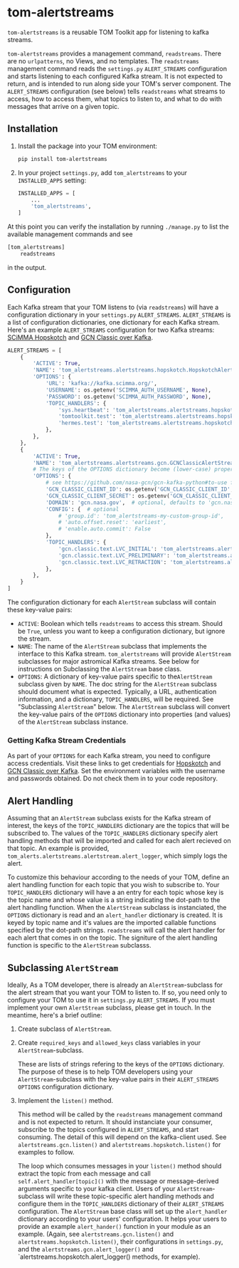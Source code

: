 # tom-alertstreams

`tom-alertstreams` is a reusable TOM Toolkit app for listening to kafka streams.

`tom-alertstreams` provides a management command, `readstreams`. There are no `urlpatterns`,
no Views, and no templates. The `readstreams` management command reads the `settings.py` `ALERT_STREAMS`
configuration and starts listening to each configured Kafka stream. It is not expected
to return, and is intended to run along side your TOM's server component. The `ALERT_STREAMS`
configuration (see below) tells `readstreams` what streams to access, how to access them,
what topics to listen to, and what to do with messages that arrive on a given topic.

## Installation

1. Install the package into your TOM environment:
    ```bash
    pip install tom-alertstreams
   ```

2. In your project `settings.py`, add `tom_alertstreams` to your `INSTALLED_APPS` setting:

    ```python
    INSTALLED_APPS = [
        ...
        'tom_alertstreams',
    ]
    ```

At this point you can verify the installation by running `./manage.py` to list the available
management commands and see

   ```bash
   [tom_alertstreams]
       readstreams
   ```
in the output.

## Configuration

Each Kafka stream that your TOM listens to (via `readstreams`) will have a configuration dictionary
in your `settings.py` `ALERT_STREAMS`. `ALERT_STREAMS` is a list of configuration dictionaries, one
dictionary for each Kafka stream. Here's an example `ALERT_STREAMS` configuration for two Kafka streams:
[SCiMMA Hopskotch](https://scimma.org/hopskotch.html) and
[GCN Classic over Kafka](https://gcn.nasa.gov/quickstart).

```python
ALERT_STREAMS = [
    {
        'ACTIVE': True,
        'NAME': 'tom_alertstreams.alertstreams.hopskotch.HopskotchAlertStream',
        'OPTIONS': {
            'URL': 'kafka://kafka.scimma.org/',
            'USERNAME': os.getenv('SCIMMA_AUTH_USERNAME', None),
            'PASSWORD': os.getenv('SCIMMA_AUTH_PASSWORD', None),
            'TOPIC_HANDLERS': {
                'sys.heartbeat': 'tom_alertstreams.alertstreams.hopskotch.heartbeat_handler',
                'tomtoolkit.test': 'tom_alertstreams.alertstreams.hopskotch.alert_logger',
                'hermes.test': 'tom_alertstreams.alertstreams.hopskotch.alert_logger',
            },
        },
    },
    {
        'ACTIVE': True,
        'NAME': 'tom_alertstreams.alertstreams.gcn.GCNClassicAlertStream',
        # The keys of the OPTIONS dictionary become (lower-case) properties of the AlertStream instance.
        'OPTIONS': {
            # see https://github.com/nasa-gcn/gcn-kafka-python#to-use for configuration details.
            'GCN_CLASSIC_CLIENT_ID': os.getenv('GCN_CLASSIC_CLIENT_ID', None),
            'GCN_CLASSIC_CLIENT_SECRET': os.getenv('GCN_CLASSIC_CLIENT_SECRET', None),
            'DOMAIN': 'gcn.nasa.gov',  # optional, defaults to 'gcn.nasa.gov'
            'CONFIG': {  # optional
                # 'group.id': 'tom_alertstreams-my-custom-group-id',
                # 'auto.offset.reset': 'earliest',
                # 'enable.auto.commit': False
            },
            'TOPIC_HANDLERS': {
                'gcn.classic.text.LVC_INITIAL': 'tom_alertstreams.alertstreams.alertstream.alert_logger',
                'gcn.classic.text.LVC_PRELIMINARY': 'tom_alertstreams.alertstreams.alertstream.alert_logger',
                'gcn.classic.text.LVC_RETRACTION': 'tom_alertstreams.alertstreams.alertstream.alert_logger',
            },
        },
    }
]
```

The configuration dictionary for each `AlertStream` subclass will contain these key-value pairs:
* `ACTIVE`: Boolean which tells `readstreams` to access this stream. Should be `True`, unless you want to
keep a configuration dictionary, but ignore the stream.
* `NAME`: The name of the `AlertStream` subclass that implements the interface to this Kafka stream. `tom_alertstreams`
will provide `AlertStream` subclasses for major astromical Kafka streams. See below for instructions on Subclassing
the `AlertStream` base class.
* `OPTIONS`: A dictionary of key-value pairs specific to the`AlertStream` subclass given by `NAME`. The doc string for
the `AlertStream` subclass should document what is expected. Typically, a URL, authentication information, and a
dictionary, `TOPIC_HANDLERS`, will be required. See "Subclassing `AlertStream`" below. The `AlertStream` subclass will
convert the key-value pairs of the `OPTIONS` dictionary into properties (and values) of the `AlertStream` subclass
instance.

### Getting Kafka Stream Credentials
As part of your `OPTIONS` for each Kafka stream, you need to configure access credentials. Visit these links
to get credentials for [Hopskotch](https://hop.scimma.org/) and [GCN Classic over Kafka](https://gcn.nasa.gov/quickstart).
Set the environment variables with the username and passwords obtained. Do not check them in to your code repository.


## Alert Handling

Assuming that an `AlertStream` subclass exists for the Kafka stream of interest,
the keys of the `TOPIC_HANDLERS` dictionary are the topics that will be subscribed to. The values
of the `TOPIC_HANDLERS` dictionary specify alert handling methods that will be imported and called
for each alert recieved on that topic. An example is provided,
`tom_alerts.alertstreams.alertstream.alert_logger`, which simply logs the alert.

To customize this behaviour according to the needs of your TOM, define an alert handling function for each
topic that you wish to subscribe to. Your `TOPIC_HANDLERS` dictionary will have a an entry for each topic
whose key is the topic name and whose value is a string indicating the dot-path to the alert handling function.
When the `AlertStream` subclass is instanciated, the `OPTIONS` dictionary is read and an `alert_handler`
dictionary is created. It is keyed by topic name and it's values are the imported callable functions specified by the
dot-path strings. `readstreams` will call the alert handler for each alert that comes in on the topic. The signiture
of the alert handling function is specific to the `AlertStream` subclasss.

## Subclassing `AlertStream`

Ideally, As a TOM developer, there is already an `AlertStream`-subclass for the alert stream that you
want your TOM to listen to. If so, you need only to configure your TOM to use it in  `settings.py`
`ALERT_STREAMS`. If you must implement your own `AlertStream` subclass, please get in touch. In the meantime, here's a brief outline:

1. Create subclass of `AlertStream`.

2. Create `required_keys` and `allowed_keys` class variables in your `AlertStream`-subclass.

   These are lists of strings refering to the keys of the `OPTIONS` dictionary. The purpose of these is to
   help TOM developers using your `AlertStream`-subclass with the key-value pairs in their `ALERT_STREAMS`
  `OPTIONS` configuration dictionary.

3. Implement the `listen()` method.

   This method will be called by the `readstreams` management command and is not expected to return. It
   should instanciate your consumer, subscribe to the topics configured in `ALERT_STREAMS`, and start
   consuming. The detail of this will depend on the kafka-client used. See `alertstreams.gcn.listen()`
   and `alertstreams.hopskotch.listen()` for examples to follow.
   
   The loop which consumes messages in your `listen()` method should extract the topic from each message
   and call `self.alert_handler[topic]()` with the message or message-derived arguments specific to your
   kafka client. Users of your `AlertStream`-subclass will write these topic-specific alert handling methods
   and configure them in the `TOPIC_HANLDERS` dictionary of their `ALERT_STREAMS` configuration.
   The `AlertStream` base class will set up the `alert_handler` dictionary according to your users'
   configuration. It helps your users to provide an example `alert_hander()` function in your module as
   an example. (Again, see `alertstreams.gcn.listen()` and `alertstreams.hopskotch.listen()`, their
   configurations in `settings.py`, and the `alertstreams.gcn.alert_logger()` and
   `alertstreams.hopskotch.alert_logger() methods, for example).
